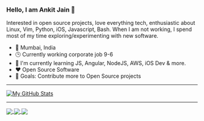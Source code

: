 ### Hello, I am Ankit Jain 👋

Interested in open source projects, love everything tech, enthusiastic about Linux, Vim, Python, iOS, Javascript, Bash. When I am not working, I spend most of my time exploring/experimenting with new software.

- 📍 Mumbai, India
- 🕒 Currently working corporate job 9-6
- 🌱 I'm currently learning JS, Angular, NodeJS, AWS, iOS Dev & more.
- ❤️ Open Source Software
- 🥅  Goals: Contribute more to Open Source projects


---

[![My GitHub Stats](https://github-readme-stats-ajatkj.vercel.app/api?username=ajatkj&show_icons=true&hide=contribs&theme=github_dark)](https://github.com/anuraghazra/github-readme-stats)

---

<a href="https://github.com/anuraghazra/github-readme-stats">
  <img align="center" src="https://github-readme-stats-ajatkj.vercel.app/api/pin/?username=ajatkj&theme=github_dark&repo=scriptable" />
</a>
<a href="https://github.com/ajatkj/.dotfiles">
  <img align="center" src="https://github-readme-stats-ajatkj.vercel.app/api/pin/?username=ajatkj&theme=github_dark&repo=.dotfiles" />
</a>
<a href="https://github.com/ajatkj/vim-qotd">
  <img align="center" src="https://github-readme-stats-ajatkj.vercel.app/api/pin/?username=ajatkj&theme=github_dark&repo=vim-qotd" />
</a>
